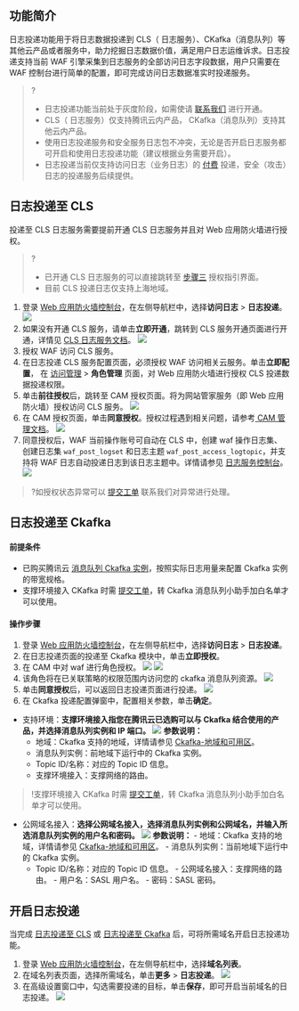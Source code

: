 ## 功能简介
日志投递功能用于将日志数据投递到 CLS（ 日志服务）、CKafka（消息队列）等其他云产品或者服务中，助力挖掘日志数据价值，满足用户日志运维诉求。日志投递支持当前 WAF 引擎采集到日志服务的全部访问日志字段数据，用户只需要在 WAF 控制台进行简单的配置，即可完成访问日志数据准实时投递服务。
>?
>- 日志投递功能当前处于灰度阶段，如需使请 [联系我们](https://cloud.tencent.com/online-service) 进行开通。
>- CLS（ 日志服务）仅支持腾讯云内产品， CKafka（消息队列）支持其他云内产品。
>- 使用日志投递服务和安全服务日志包不冲突，无论是否开启日志服务都可开启和使用日志投递功能（建议根据业务需要开启）。
>- 日志投递当前仅支持访问日志（业务日志）的 [付费](https://cloud.tencent.com/document/product/627/11730) 投递，安全（攻击）日志的投递服务后续提供。


## 日志投递至 CLS[](id:CLS)
投递至 CLS 日志服务需要提前开通 CLS 日志服务并且对 Web 应用防火墙进行授权。
>?
>- 已开通 CLS 日志服务的可以直接跳转至 [步骤三](#3) 授权指引界面。
>- 目前 CLS 投递日志仅支持上海地域。
>
1. 登录 [Web 应用防火墙控制台](https://console.cloud.tencent.com/guanjia/attack)，在左侧导航栏中，选择**访问日志** > **日志投递**。
![](https://qcloudimg.tencent-cloud.cn/raw/baa69ed4f5416ba201412a42ba367c3e.png)
2. 如果没有开通 CLS 服务，请单击**立即开通**，跳转到 CLS 服务开通页面进行开通，详情见 [CLS 日志服务文档](https://cloud.tencent.com/document/product/614)。
![](https://qcloudimg.tencent-cloud.cn/raw/9a45e27e704a6f6876bf9ad55a406372.png)
3. 授权 WAF 访问 CLS 服务。[](id:3)
  1. 在日志投递 CLS 服务配置页面，必须授权 WAF 访问相关云服务。单击**立即配置**， 在 [访问管理](https://console.cloud.tencent.com/cam/role) > **角色管理** 页面，对 Web 应用防火墙进行授权 CLS 投递数据投递权限。
  2. 单击**前往授权**后，跳转至 CAM 授权页面。将为网站管家服务（即 Web 应用防火墙）授权访问 CLS 服务。
![](https://qcloudimg.tencent-cloud.cn/raw/ee6241df8b7d04f1ec96e6b967f1727d.png)
 3. 在 CAM 授权页面，单击**同意授权**。授权过程遇到相关问题，请参考[ CAM 管理文档](https://cloud.tencent.com/document/product/598)。
![](https://qcloudimg.tencent-cloud.cn/raw/03e024d64d6fcf048bb9ec5a35c22a7d.png)
 4.  同意授权后，WAF 当前操作账号可自动在 CLS 中，创建 waf 操作日志集、创建日志集 `waf_post_logset` 和日志主题 `waf_post_access_logtopic`，并支持将 WAF 日志自动投递日志到该日志主题中。详情请参见 [日志服务控制台](https://console.cloud.tencent.com/cls/overview?region=ap-guangzhou)。
![](https://qcloudimg.tencent-cloud.cn/raw/57e48d7f72b7770886ccca89fcf0d296.png)
>?如授权状态异常可以 [提交工单](https://console.cloud.tencent.com/workorder/category) 联系我们对异常进行处理。
>

## 日志投递至 Ckafka[](id:Ckafka)
#### 前提条件
- 已购买腾讯云 [消息队列 Ckafka 实例](https://cloud.tencent.com/document/product/597/11745)，按照实际日志用量来配置 Ckafka 实例的带宽规格。
- 支撑环境接入 CKafka 时需 [提交工单](https://console.cloud.tencent.com/workorder/category)，转 Ckafka 消息队列小助手加白名单才可以使用。

#### 操作步骤
1. 登录 [Web 应用防火墙控制台](https://console.cloud.tencent.com/guanjia/attack)，在左侧导航栏中，选择**访问日志** > **日志投递**。
2. 在日志投递页面的投递至 Ckafka 模块中，单击**立即授权**。
 1.  在 CAM 中对 waf 进行角色授权。
![](https://qcloudimg.tencent-cloud.cn/raw/f754e86f36ad5099414c5183a2e548b3.png)
![](https://qcloudimg.tencent-cloud.cn/raw/dc077ef0361fc07ef6434614dd942242.png)
 2. 该角色将在已关联策略的权限范围内访问您的 ckafka 消息队列资源。
![](https://qcloudimg.tencent-cloud.cn/raw/cbe07ac6d8385657480c941ae2f1310c.png)
 3. 单击**同意授权**后，可以返回日志投递页面进行投递。
![](https://qcloudimg.tencent-cloud.cn/raw/cd46ef07158857f0e29c3041dd448828.png)
3. 在 Ckafka 投递配置弹窗中，配置相关参数，单击**确定**。
 - 支持环境：**支撑环境接入指您在腾讯云已选购可以与 Ckafka 结合使用的产品，并选择消息队列实例和 IP 端口。**
![](https://qcloudimg.tencent-cloud.cn/raw/12227d988accf8bff2145e7cd0f5a0c7.png)
**参数说明：**
    - 地域：Ckafka 支持的地域，详情请参见 [Ckafka-地域和可用区](https://cloud.tencent.com/document/product/597/44597)。
    - 消息队列实例：前地域下运行中的 Ckafka 实例。
    - Topic ID/名称：对应的 Topic ID 信息。
    - 支撑环境接入：支撑网络的路由。
>!支撑环境接入 CKafka 时需 [提交工单](https://console.cloud.tencent.com/workorder/category)，转 Ckafka 消息队列小助手加白名单才可以使用。
>
   - 公网域名接入：**选择公网域名接入，选择消息队列实例和公网域名，并输入所选消息队列实例的用户名和密码。**
![](https://qcloudimg.tencent-cloud.cn/raw/ca21b211a754cc7c2e273dae44aa4cb7.png)
**参数说明：**
    - 地域：Ckafka 支持的地域，详情请参见 [Ckafka-地域和可用区](https://cloud.tencent.com/document/product/597/44597)。
    - 消息队列实例：当前地域下运行中的 Ckafka 实例。
     - Topic ID/名称：对应的 Topic ID 信息。
    - 公网域名接入：支撑网络的路由。
    - 用户名：SASL 用户名。
    - 密码：SASL 密码。

## 开启日志投递
当完成 [日志投递至 CLS](#CLS) 或 [日志投递至 Ckafka](#Ckafka) 后，可将所需域名开启日志投递功能。
1. 登录 [Web 应用防火墙控制台](https://console.cloud.tencent.com/guanjia/attack)，在左侧导航栏中，选择**域名列表**。
2. 在域名列表页面，选择所需域名，单击**更多** > **日志投递**。
![](https://qcloudimg.tencent-cloud.cn/raw/cb065874678a881e4b511da932db1fef.png)
3. 在高级设置窗口中，勾选需要投递的目标，单击**保存**，即可开启当前域名的日志投递。
![](https://qcloudimg.tencent-cloud.cn/raw/03664c4de2ce3e9ea84db9700644057b.png)
